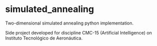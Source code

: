 # simulated_annealing
Two-dimensional simulated annealing python implementation.

Side project developed for discipline CMC-15 (Artificial Intelligence) on Instituto Tecnológico de Aeronáutica.
